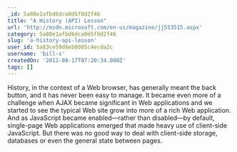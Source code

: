 ```yaml
---
_id: 5a88e1afbd6dca0d5f0d2f46
title: "A History (API) Lesson"
url: 'http://msdn.microsoft.com/en-us/magazine/jj553515.aspx'
category: 5a88e1afbd6dca0d5f0d2f46
slug: 'a-history-api-lesson'
user_id: 5a83ce59d6eb0005c4ecda2c
username: 'bill-s'
createdOn: '2012-08-17T07:20:34.000Z'
tags: []
---
```


History, in the context of a Web browser, has generally meant the back button, and it has never been easy to manage. It became even more of a challenge when AJAX became significant in Web applications and we started to see the typical Web site grow into more of a rich Web application. And as JavaScript became enabled—rather than disabled—by default, single-page Web applications emerged that made heavy use of client-side JavaScript. But there was no good way to deal with client-side storage, databases or even the general state between pages.
